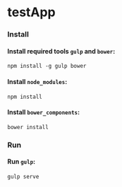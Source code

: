 # testApp

### Install

#### Install required tools `gulp` and `bower`:
```
npm install -g gulp bower
```

#### Install `node_modules`:
```
npm install
```

#### Install `bower_components`:
```
bower install
```


### Run

#### Run `gulp`:
```
gulp serve
```